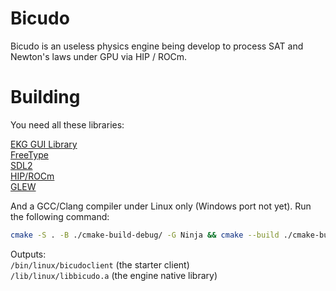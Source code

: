 # Bicudo

Bicudo is an useless physics engine being develop to process SAT and Newton's laws under GPU via HIP / ROCm.

# Building

You need all these libraries:

[EKG GUI Library](https://github.com/vokegpu/ekg-ui-library)  
[FreeType](http://freetype.org/)  
[SDL2](https://www.libsdl.org/)  
[HIP/ROCm](https://github.com/ROCm/HIP)  
[GLEW](https://glew.sourceforge.net/)  

And a GCC/Clang compiler under Linux only (Windows port not yet).
Run the following command:

```sh
cmake -S . -B ./cmake-build-debug/ -G Ninja && cmake --build ./cmake-build-debug/
```

Outputs:  
`/bin/linux/bicudoclient` (the starter client)  
`/lib/linux/libbicudo.a` (the engine native library)
